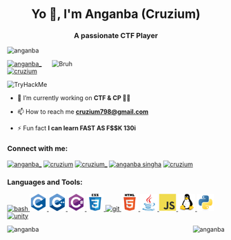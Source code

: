 <h1 align="center">Yo 👋, I'm Anganba (Cruzium)</h1>
<h3 align="center">A passionate CTF Player</h3>

<p align="left"> <img src="https://komarev.com/ghpvc/?username=anganba&label=Profile%20views&color=0e75b6&style=flat" alt="anganba" /> </p>

<img align="right" alt="Bruh" width = "400" src="https://camo.githubusercontent.com/c1dcb74cc1c1835b1d716f5051499a2814c683c806b15f04b0eba492863703e9/68747470733a2f2f63646e2e6472696262626c652e636f6d2f75736572732f3733303730332f73637265656e73686f74732f363538313234332f6176656e746f2e676966">

<p align="left"> <a href="https://twitter.com/Anganba_" target="blank"><img src="https://img.shields.io/twitter/follow/anganba_?logo=twitter&style=for-the-badge" alt="anganba_" /></a> 
<a href="https://fb.com/cruzium" target="blank"><img src="https://img.shields.io/badge/Facebook-1877F2?style=for-the-badge&logo=facebook&logoColor=white" alt="cruzium" /></a> </p>


<img src="https://tryhackme-badges.s3.amazonaws.com/cruzium.png" alt="TryHackMe">



- 🌱 I’m currently working on **CTF & CP 😶‍🌫️**

- 📫 How to reach me **cruzium798@gmail.com**

- ⚡ Fun fact **I can learn FAST AS F$$K 130i**

<h3 align="left">Connect with me:</h3>
<p align="left">
<a href="https://twitter.com/Anganba_" target="blank"><img align="center" src="https://raw.githubusercontent.com/rahuldkjain/github-profile-readme-generator/master/src/images/icons/Social/twitter.svg" alt="anganba_" height="30" width="40" /></a>
<a href="https://fb.com/cruzium" target="blank"><img align="center" src="https://raw.githubusercontent.com/rahuldkjain/github-profile-readme-generator/master/src/images/icons/Social/facebook.svg" alt="cruzium" height="30" width="40" /></a>
<a href="https://instagram.com/cruzium_" target="blank"><img align="center" src="https://raw.githubusercontent.com/rahuldkjain/github-profile-readme-generator/master/src/images/icons/Social/instagram.svg" alt="cruzium_" height="30" width="40" /></a>
<a href="https://www.youtube.com/@Cruzium" target="blank"><img align="center" src="https://raw.githubusercontent.com/rahuldkjain/github-profile-readme-generator/master/src/images/icons/Social/youtube.svg" alt="anganba singha" height="30" width="40" /></a>
<a href="https://codeforces.com/profile/CRUZIUM" target="blank"><img align="center" src="https://raw.githubusercontent.com/rahuldkjain/github-profile-readme-generator/master/src/images/icons/Social/codeforces.svg" alt="cruzium" height="30" width="40" /></a>
</p>

<h3 align="left">Languages and Tools:</h3>
<p align="left"> <a href="https://www.gnu.org/software/bash/" target="_blank" rel="noreferrer"> <img src="https://www.vectorlogo.zone/logos/gnu_bash/gnu_bash-icon.svg" alt="bash" width="40" height="40"/> </a> <a href="https://www.cprogramming.com/" target="_blank" rel="noreferrer"> <img src="https://raw.githubusercontent.com/devicons/devicon/master/icons/c/c-original.svg" alt="c" width="40" height="40"/> </a> <a href="https://www.w3schools.com/cpp/" target="_blank" rel="noreferrer"> <img src="https://raw.githubusercontent.com/devicons/devicon/master/icons/cplusplus/cplusplus-original.svg" alt="cplusplus" width="40" height="40"/> </a> <a href="https://www.w3schools.com/cs/" target="_blank" rel="noreferrer"> <img src="https://raw.githubusercontent.com/devicons/devicon/master/icons/csharp/csharp-original.svg" alt="csharp" width="40" height="40"/> </a> <a href="https://www.w3schools.com/css/" target="_blank" rel="noreferrer"> <img src="https://raw.githubusercontent.com/devicons/devicon/master/icons/css3/css3-original-wordmark.svg" alt="css3" width="40" height="40"/> </a> <a href="https://git-scm.com/" target="_blank" rel="noreferrer"> <img src="https://www.vectorlogo.zone/logos/git-scm/git-scm-icon.svg" alt="git" width="40" height="40"/> </a> <a href="https://www.w3.org/html/" target="_blank" rel="noreferrer"> <img src="https://raw.githubusercontent.com/devicons/devicon/master/icons/html5/html5-original-wordmark.svg" alt="html5" width="40" height="40"/> </a> <a href="https://www.java.com" target="_blank" rel="noreferrer"> <img src="https://raw.githubusercontent.com/devicons/devicon/master/icons/java/java-original.svg" alt="java" width="40" height="40"/> </a> <a href="https://developer.mozilla.org/en-US/docs/Web/JavaScript" target="_blank" rel="noreferrer"> <img src="https://raw.githubusercontent.com/devicons/devicon/master/icons/javascript/javascript-original.svg" alt="javascript" width="40" height="40"/> </a> <a href="https://www.linux.org/" target="_blank" rel="noreferrer"> <img src="https://raw.githubusercontent.com/devicons/devicon/master/icons/linux/linux-original.svg" alt="linux" width="40" height="40"/> </a> <a href="https://www.python.org" target="_blank" rel="noreferrer"> <img src="https://raw.githubusercontent.com/devicons/devicon/master/icons/python/python-original.svg" alt="python" width="40" height="40"/> </a> <a href="https://unity.com/" target="_blank" rel="noreferrer"> <img src="https://www.vectorlogo.zone/logos/unity3d/unity3d-icon.svg" alt="unity" width="40" height="40"/> </a> </p>

<p>&nbsp;<img align="left" src="https://github-readme-stats.vercel.app/api?username=Anganba&show_icons=true&theme=tokyonight&locale=en" alt="anganba" />
<img align="right" src="https://github-readme-stats.vercel.app/api/top-langs?username=Anganba&show_icons=true&theme=tokyonight&locale=en&layout=compact" alt="anganba" />
</p>

